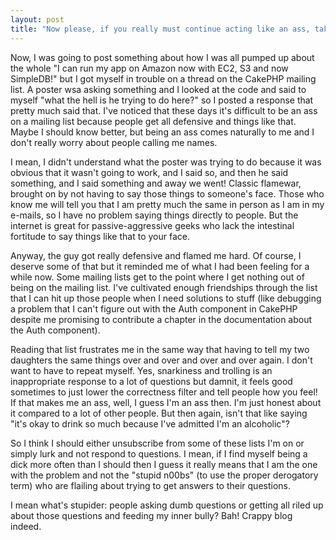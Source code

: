 ```yaml
--- 
layout: post
title: "Now please, if you really must continue acting like an ass, take it to your crappy blog where ~7200 developers don't have to watch if they don't want to."
---
```

<p>
Now, I was going to post something about how I was all pumped up about the whole "I can run my app on Amazon now with EC2, S3 and now SimpleDB!" but I got myself in trouble on a thread on the CakePHP mailing list.  A poster wsa asking something and I looked at the code and said to myself "what the hell is he trying to do here?" so I posted a response that pretty much said that.  I've noticed that these days it's difficult to be an ass on a mailing list because people get all defensive and things like that.  Maybe I should know better, but being an ass comes naturally to me and I don't really worry about people calling me names.
</p>
<p>
I mean, I didn't understand what the poster was trying to do because it was obvious that it wasn't going to work, and I said so, and then he said something, and I said something and away we went!  Classic flamewar, brought on by not having to say those things to someone's face.  Those who know me will tell you that I am pretty much the same in person as I am in my e-mails, so I have no problem saying things directly to people.  But the internet is great for passive-aggressive geeks who lack the intestinal fortitude to say things like that to your face.</p>
<p>
Anyway, the guy got really defensive and flamed me hard.  Of course, I deserve some of that but it reminded me of what I had been feeling for a while now.  Some mailing lists get to the point where I get nothing out of being on the mailing list.  I've cultivated enough friendships through the list that I can hit up those people when I need solutions to stuff (like debugging a problem that I can't figure out with the Auth component in CakePHP despite me promising to contribute a chapter in the documentation about the Auth component).
</p>
<p>
Reading that list frustrates me in the same way that having to tell my two daughters the same things over and over and over and over again.  I don't want to have to repeat myself.  Yes, snarkiness and trolling is an inappropriate response to a lot of questions but damnit, it feels good sometimes to just lower the correctness filter and tell people how you feel!  If that makes me an ass, well, I guess I'm an ass then.  I'm just honest about it compared to a lot of other people.  But then again, isn't that like saying "it's okay to drink so much because I've admitted I'm an alcoholic"?
</p>
<p>
So I think I should either unsubscribe from some of these lists I'm on or simply lurk and not respond to questions.  I mean, if I find myself being a dick more often than I should then I guess it really means that I am the one with the problem and not the "stupid n00bs" (to use the proper derogatory term) who are flailing about trying to get answers to their questions.  
</p>
<p>
I mean what's stupider:  people asking dumb questions or getting all riled up about those questions and feeding my inner bully?  Bah!   Crappy blog indeed.</p>
